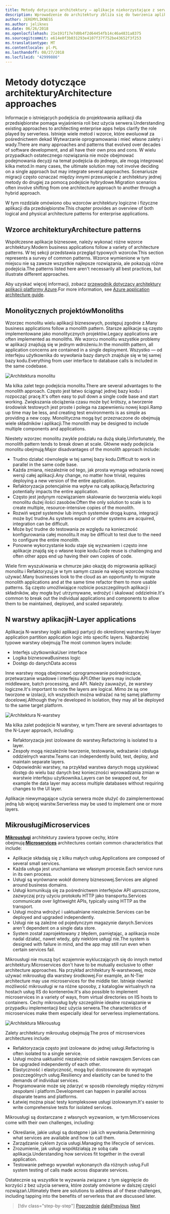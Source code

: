```yaml
---
title: Metody dotyczące architektury — aplikacje niekorzystające z serwera
description: Wprowadzenie do architektury zbliża się do tworzenia aplikacji opartych na chmurze przedsiębiorstwa, z architektury N-warstwowej, aby bez użycia serwera.
author: JEREMYLIKNESS
ms.author: jeliknes
ms.date: 06/26/2018
ms.openlocfilehash: 21e191f17e7d0b4f2d64454fb14c46a4831a8375
ms.sourcegitcommit: e614e0f3b031293e4107f37f752be43652f3f253
ms.translationtype: MT
ms.contentlocale: pl-PL
ms.lasthandoff: 08/27/2018
ms.locfileid: "42999886"
---
```

# <a name="architecture-approaches"></a><span data-ttu-id="fda6e-103">Metody dotyczące architektury</span><span class="sxs-lookup"><span data-stu-id="fda6e-103">Architecture approaches</span></span>

<span data-ttu-id="fda6e-104">Informacje o istniejących podejścia do projektowania aplikacji dla przedsiębiorstw pomaga wyjaśnienia roli bez użycia serwera.</span><span class="sxs-lookup"><span data-stu-id="fda6e-104">Understanding existing approaches to architecting enterprise apps helps clarify the role played by serverless.</span></span> <span data-ttu-id="fda6e-105">Istnieje wiele metod i wzorce, które ewoluował za pośrednictwem dekad Wytwarzanie oprogramowania i mieć własne zalety i wady.</span><span class="sxs-lookup"><span data-stu-id="fda6e-105">There are many approaches and patterns that evolved over decades of software development, and all have their own pros and cons.</span></span> <span data-ttu-id="fda6e-106">W wielu przypadkach ostatecznego rozwiązania nie może obejmować podejmowania decyzji na temat podejścia do jednego, ale mogą integrować kilka metod.</span><span class="sxs-lookup"><span data-stu-id="fda6e-106">In many cases, the ultimate solution may not involve deciding on a single approach but may integrate several approaches.</span></span> <span data-ttu-id="fda6e-107">Scenariusze migracji często oznaczać między innymi przesunięcie z architektury jednej metody do drugiej za pomocą podejście hybrydowe.</span><span class="sxs-lookup"><span data-stu-id="fda6e-107">Migration scenarios often involve shifting from one architecture approach to another through a hybrid approach.</span></span>

<span data-ttu-id="fda6e-108">W tym rozdziale omówiono obu wzorców architektury logiczne i fizyczne aplikacji dla przedsiębiorstw.</span><span class="sxs-lookup"><span data-stu-id="fda6e-108">This chapter provides an overview of both logical and physical architecture patterns for enterprise applications.</span></span>

## <a name="architecture-patterns"></a><span data-ttu-id="fda6e-109">Wzorce architektury</span><span class="sxs-lookup"><span data-stu-id="fda6e-109">Architecture patterns</span></span>

<span data-ttu-id="fda6e-110">Współczesne aplikacje biznesowe, należy wykonać różne wzorce architektury.</span><span class="sxs-lookup"><span data-stu-id="fda6e-110">Modern business applications follow a variety of architecture patterns.</span></span> <span data-ttu-id="fda6e-111">W tej sekcji przedstawia przegląd typowych wzorców.</span><span class="sxs-lookup"><span data-stu-id="fda6e-111">This section represents a survey of common patterns.</span></span> <span data-ttu-id="fda6e-112">Wzorce wymienione w tym miejscu nie są zawsze wszystkie najlepsze rozwiązania, ale pokazują różne podejścia.</span><span class="sxs-lookup"><span data-stu-id="fda6e-112">The patterns listed here aren't necessarily all best practices, but illustrate different approaches.</span></span>

<span data-ttu-id="fda6e-113">Aby uzyskać więcej informacji, zobacz [przewodnik dotyczący architektury aplikacji platformy Azure](https://docs.microsoft.com/azure/architecture/guide/).</span><span class="sxs-lookup"><span data-stu-id="fda6e-113">For more information, see [Azure application architecture guide](https://docs.microsoft.com/azure/architecture/guide/).</span></span>

## <a name="monoliths"></a><span data-ttu-id="fda6e-114">Monolitycznych projektów</span><span class="sxs-lookup"><span data-stu-id="fda6e-114">Monoliths</span></span>

<span data-ttu-id="fda6e-115">Wzorzec monolitu wielu aplikacji biznesowych, postępuj zgodnie z.</span><span class="sxs-lookup"><span data-stu-id="fda6e-115">Many business applications follow a monolith pattern.</span></span> <span data-ttu-id="fda6e-116">Starsze aplikacje są często implementowane jako monolitycznych projektów.</span><span class="sxs-lookup"><span data-stu-id="fda6e-116">Legacy applications are often implemented as monoliths.</span></span> <span data-ttu-id="fda6e-117">We wzorcu monolitu wszystkie problemy w aplikacji znajdują się w jednym wdrożeniu.</span><span class="sxs-lookup"><span data-stu-id="fda6e-117">In the monolith pattern, all application concerns are contained in a single deployment.</span></span> <span data-ttu-id="fda6e-118">Wszystko — od interfejsu użytkownika do wywołania bazy danych znajduje się w tej samej bazy kodu.</span><span class="sxs-lookup"><span data-stu-id="fda6e-118">Everything from user interface to database calls is included in the same codebase.</span></span>

![Architektura monolitu](./media/monolith-architecture.png)

<span data-ttu-id="fda6e-120">Ma kilka zalet tego podejścia monolitu.</span><span class="sxs-lookup"><span data-stu-id="fda6e-120">There are several advantages to the monolith approach.</span></span> <span data-ttu-id="fda6e-121">Często jest łatwo ściągnąć jednej bazy kodu i rozpocząć pracę.</span><span class="sxs-lookup"><span data-stu-id="fda6e-121">It's often easy to pull down a single code base and start working.</span></span> <span data-ttu-id="fda6e-122">Zwiększania obciążenia czasu może być krótszy, a tworzenie środowisk testowych jest proste i polega na zapewnieniu nowej kopii.</span><span class="sxs-lookup"><span data-stu-id="fda6e-122">Ramp up time may be less, and creating test environments is as simple as providing a new copy.</span></span> <span data-ttu-id="fda6e-123">Monolityczna mogą być przeznaczone do obejmują wiele składników i aplikacji.</span><span class="sxs-lookup"><span data-stu-id="fda6e-123">The monolith may be designed to include multiple components and applications.</span></span>

<span data-ttu-id="fda6e-124">Niestety wzorzec monolitu zwykle podziału na dużą skalę.</span><span class="sxs-lookup"><span data-stu-id="fda6e-124">Unfortunately, the monolith pattern tends to break down at scale.</span></span> <span data-ttu-id="fda6e-125">Główne wady podejścia monolitu obejmują:</span><span class="sxs-lookup"><span data-stu-id="fda6e-125">Major disadvantages of the monolith approach include:</span></span>

* <span data-ttu-id="fda6e-126">Trudno działać równolegle w tej samej bazy kodu.</span><span class="sxs-lookup"><span data-stu-id="fda6e-126">Difficult to work in parallel in the same code base.</span></span>
* <span data-ttu-id="fda6e-127">Każda zmiana, niezależnie od tego, jak prosta wymaga wdrażania nowej wersji całej aplikacji.</span><span class="sxs-lookup"><span data-stu-id="fda6e-127">Any change, no matter how trivial, requires deploying a new version of the entire application.</span></span>
* <span data-ttu-id="fda6e-128">Refaktoryzacja potencjalnie ma wpływ na całą aplikację.</span><span class="sxs-lookup"><span data-stu-id="fda6e-128">Refactoring potentially impacts the entire application.</span></span>
* <span data-ttu-id="fda6e-129">Często jest jedynym rozwiązaniem skalowanie do tworzenia wielu kopii monolitu dużej ilości zasobów.</span><span class="sxs-lookup"><span data-stu-id="fda6e-129">Often the only solution to scale is to create multiple, resource-intensive copies of the monolith.</span></span>
* <span data-ttu-id="fda6e-130">Rozwiń węzeł systemów lub innych systemów drogą kupna, integracji może być trudne.</span><span class="sxs-lookup"><span data-stu-id="fda6e-130">As systems expand or other systems are acquired, integration can be difficult.</span></span>
* <span data-ttu-id="fda6e-131">Może być trudne do testowania ze względu na konieczność konfigurowania całej monolitu.</span><span class="sxs-lookup"><span data-stu-id="fda6e-131">It may be difficult to test due to the need to configure the entire monolith.</span></span>
* <span data-ttu-id="fda6e-132">Ponowne wykorzystanie kodu staje się wyzwaniem i często inne aplikacje znajdą się o własne kopie kodu.</span><span class="sxs-lookup"><span data-stu-id="fda6e-132">Code reuse is challenging and often other apps end up having their own copies of code.</span></span>

<span data-ttu-id="fda6e-133">Wiele firm wyszukiwania w chmurze jako okazję do migrowania aplikacji monolitu i Refaktoryzuj je w tym samym czasie na więcej wzorców można używać.</span><span class="sxs-lookup"><span data-stu-id="fda6e-133">Many businesses look to the cloud as an opportunity to migrate monolith applications and at the same time refactor them to more usable patterns.</span></span> <span data-ttu-id="fda6e-134">Są często umożliwiające rozbicie poszczególnych aplikacji i składników, aby mogła być utrzymywane, wdrożyć i skalować oddzielnie.</span><span class="sxs-lookup"><span data-stu-id="fda6e-134">It's common to break out the individual applications and components to allow them to be maintained, deployed, and scaled separately.</span></span>

## <a name="n-layer-applications"></a><span data-ttu-id="fda6e-135">N warstwy aplikacji</span><span class="sxs-lookup"><span data-stu-id="fda6e-135">N-Layer applications</span></span>

<span data-ttu-id="fda6e-136">Aplikacja N-warstwy logiki aplikacji partycji do określonej warstwy.</span><span class="sxs-lookup"><span data-stu-id="fda6e-136">N-layer application partition application logic into specific layers.</span></span> <span data-ttu-id="fda6e-137">Najbardziej typowe warstwy obejmują:</span><span class="sxs-lookup"><span data-stu-id="fda6e-137">The most common layers include:</span></span>

* <span data-ttu-id="fda6e-138">Interfejs użytkownika</span><span class="sxs-lookup"><span data-stu-id="fda6e-138">User interface</span></span>
* <span data-ttu-id="fda6e-139">Logika biznesowa</span><span class="sxs-lookup"><span data-stu-id="fda6e-139">Business logic</span></span>
* <span data-ttu-id="fda6e-140">Dostęp do danych</span><span class="sxs-lookup"><span data-stu-id="fda6e-140">Data access</span></span>

<span data-ttu-id="fda6e-141">Inne warstwy mogą obejmować oprogramowanie pośredniczące, przetwarzanie wsadowe i interfejsu API.</span><span class="sxs-lookup"><span data-stu-id="fda6e-141">Other layers may include middleware, batch processing, and API.</span></span> <span data-ttu-id="fda6e-142">Należy zauważyć, że warstwy logiczne.</span><span class="sxs-lookup"><span data-stu-id="fda6e-142">It's important to note the layers are logical.</span></span> <span data-ttu-id="fda6e-143">Mimo że są one tworzone w izolacji, ich wszystkich można wdrażać na tej samej platformy docelowej.</span><span class="sxs-lookup"><span data-stu-id="fda6e-143">Although they're developed in isolation, they may all be deployed to the same target platform.</span></span>

![Architektura N-warstwy](./media/n-layer-architecture.png)

<span data-ttu-id="fda6e-145">Ma kilka zalet podejście N warstwy, w tym:</span><span class="sxs-lookup"><span data-stu-id="fda6e-145">There are several advantages to the N-Layer approach, including:</span></span>

* <span data-ttu-id="fda6e-146">Refaktoryzacja jest izolowane do warstwy.</span><span class="sxs-lookup"><span data-stu-id="fda6e-146">Refactoring is isolated to a layer.</span></span>
* <span data-ttu-id="fda6e-147">Zespoły mogą niezależnie tworzenie, testowanie, wdrażanie i obsługa oddzielnych warstw.</span><span class="sxs-lookup"><span data-stu-id="fda6e-147">Teams can independently build, test, deploy, and maintain separate layers.</span></span>
* <span data-ttu-id="fda6e-148">Odpowiedniki warstwy, na przykład warstwa danych mogą uzyskiwać dostęp do wielu baz danych bez konieczności wprowadzania zmian w warstwie interfejsu użytkownika.</span><span class="sxs-lookup"><span data-stu-id="fda6e-148">Layers can be swapped out, for example the data layer may access multiple databases without requiring changes to the UI layer.</span></span>

<span data-ttu-id="fda6e-149">Aplikacje niewymagające użycia serwera może służyć do zaimplementować jedną lub więcej warstw.</span><span class="sxs-lookup"><span data-stu-id="fda6e-149">Serverless may be used to implement one or more layers.</span></span>

## <a name="microservices"></a><span data-ttu-id="fda6e-150">Mikrousługi</span><span class="sxs-lookup"><span data-stu-id="fda6e-150">Microservices</span></span>

<span data-ttu-id="fda6e-151">**[Mikrousługi](https://docs.microsoft.com/azure/architecture/guide/architecture-styles/microservices)**  architektury zawiera typowe cechy, które obejmują:</span><span class="sxs-lookup"><span data-stu-id="fda6e-151">**[Microservices](https://docs.microsoft.com/azure/architecture/guide/architecture-styles/microservices)** architectures contain common characteristics that include:</span></span>

* <span data-ttu-id="fda6e-152">Aplikacje składają się z kilku małych usług.</span><span class="sxs-lookup"><span data-stu-id="fda6e-152">Applications are composed of several small services.</span></span>
* <span data-ttu-id="fda6e-153">Każda usługa jest uruchamiana we własnym procesie.</span><span class="sxs-lookup"><span data-stu-id="fda6e-153">Each service runs in its own process.</span></span>
* <span data-ttu-id="fda6e-154">Usługi są wyrównane wokół domeny biznesowej.</span><span class="sxs-lookup"><span data-stu-id="fda6e-154">Services are aligned around business domains.</span></span>
* <span data-ttu-id="fda6e-155">Usługi komunikują się za pośrednictwem interfejsów API uproszczone, zazwyczaj przy użyciu protokołu HTTP jako transportu.</span><span class="sxs-lookup"><span data-stu-id="fda6e-155">Services communicate over lightweight APIs, typically using HTTP as the transport.</span></span>
* <span data-ttu-id="fda6e-156">Usługi można wdrożyć i uaktualniane niezależnie.</span><span class="sxs-lookup"><span data-stu-id="fda6e-156">Services can be deployed and upgraded independently.</span></span>
* <span data-ttu-id="fda6e-157">Usługi nie są zależne od pojedynczym magazynie danych.</span><span class="sxs-lookup"><span data-stu-id="fda6e-157">Services aren't dependent on a single data store.</span></span>
* <span data-ttu-id="fda6e-158">System został zaprojektowany z błędem, pamiętając, a aplikacja może nadal działać, nawet wtedy, gdy niektóre usługi nie.</span><span class="sxs-lookup"><span data-stu-id="fda6e-158">The system is designed with failure in mind, and the app may still run even when certain services fail.</span></span>

<span data-ttu-id="fda6e-159">Mikrousługi nie muszą być wzajemnie wykluczających się do innych metod architektury.</span><span class="sxs-lookup"><span data-stu-id="fda6e-159">Microservices don't have to be mutually exclusive to other architecture approaches.</span></span> <span data-ttu-id="fda6e-160">Na przykład architektury N-warstwowej, może używać mikrousług dla warstwy środkowej.</span><span class="sxs-lookup"><span data-stu-id="fda6e-160">For example, an N-Tier architecture may use microservices for the middle tier.</span></span> <span data-ttu-id="fda6e-161">Istnieje również możliwość mikrousługi w na różne sposoby, z katalogów wirtualnych na hostach usług IIS do kontenerów.</span><span class="sxs-lookup"><span data-stu-id="fda6e-161">It's also possible to implement microservices in a variety of ways, from virtual directories on IIS hosts to containers.</span></span> <span data-ttu-id="fda6e-162">Cechy mikrousług były szczególnie idealne rozwiązanie w przypadku implementacji bez użycia serwera.</span><span class="sxs-lookup"><span data-stu-id="fda6e-162">The characteristics of microservices make them especially ideal for serverless implementations.</span></span>

![Architektura Mikrousług](./media/microservices-architecture.png)

<span data-ttu-id="fda6e-164">Zalety architektury mikrousług obejmują:</span><span class="sxs-lookup"><span data-stu-id="fda6e-164">The pros of microservices architectures include:</span></span>

* <span data-ttu-id="fda6e-165">Refaktoryzacja często jest izolowane do jednej usługi.</span><span class="sxs-lookup"><span data-stu-id="fda6e-165">Refactoring is often isolated to a single service.</span></span>
* <span data-ttu-id="fda6e-166">Usługi można uaktualnić niezależnie od siebie nawzajem.</span><span class="sxs-lookup"><span data-stu-id="fda6e-166">Services can be upgraded independently of each other.</span></span>
* <span data-ttu-id="fda6e-167">Elastyczność i elastyczność, mogą być dostosowane do wymagań poszczególnych usług.</span><span class="sxs-lookup"><span data-stu-id="fda6e-167">Resiliency and elasticity can be tuned to the demands of individual services.</span></span>
* <span data-ttu-id="fda6e-168">Programowanie może się zdarzyć w sposób równoległy między różnymi zespołami i platform.</span><span class="sxs-lookup"><span data-stu-id="fda6e-168">Development can happen in parallel across disparate teams and platforms.</span></span>
* <span data-ttu-id="fda6e-169">Łatwiej można pisać testy kompleksowe usługi izolowanym.</span><span class="sxs-lookup"><span data-stu-id="fda6e-169">It's easier to write comprehensive tests for isolated services.</span></span>

<span data-ttu-id="fda6e-170">Mikrousługi są dostarczane z własnych wyzwaniom, w tym:</span><span class="sxs-lookup"><span data-stu-id="fda6e-170">Microservices come with their own challenges, including:</span></span>

* <span data-ttu-id="fda6e-171">Określanie, jakie usługi są dostępne i jak ich wywołania.</span><span class="sxs-lookup"><span data-stu-id="fda6e-171">Determining what services are available and how to call them.</span></span>
* <span data-ttu-id="fda6e-172">Zarządzanie cyklem życia usługi.</span><span class="sxs-lookup"><span data-stu-id="fda6e-172">Managing the lifecycle of services.</span></span>
* <span data-ttu-id="fda6e-173">Zrozumienie, jak usługi współdziałają ze sobą cała aplikacja.</span><span class="sxs-lookup"><span data-stu-id="fda6e-173">Understanding how services fit together in the overall application.</span></span>
* <span data-ttu-id="fda6e-174">Testowanie pełnego wywołań wykonanych dla różnych usług.</span><span class="sxs-lookup"><span data-stu-id="fda6e-174">Full system testing of calls made across disparate services.</span></span>

<span data-ttu-id="fda6e-175">Ostatecznie są wszystkie te wyzwania związane z tym sięgnięcie do korzyści z bez użycia serwera, które zostały omówione w dalszej części rozwiązań.</span><span class="sxs-lookup"><span data-stu-id="fda6e-175">Ultimately there are solutions to address all of these challenges, including tapping into the benefits of serverless that are discussed later.</span></span>

>[!div class="step-by-step"]
<span data-ttu-id="fda6e-176">[Poprzednie](index.md)
[dalej](architecture-deployment-approaches.md)</span><span class="sxs-lookup"><span data-stu-id="fda6e-176">[Previous](index.md)
[Next](architecture-deployment-approaches.md)</span></span>
